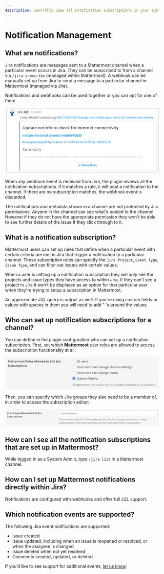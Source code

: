 ```yaml
---
description: Centrally view all notification subscriptions in your system
---
```


# Notification Management

## What are notifications?

Jira notifications are messages sent to a Mattermost channel when a particular event occurs in Jira. They can be subscribed to from a channel via `/jira subscribe` \(managed within Mattermost\). A webhook can be manually set up from Jira to send a message to a particular channel in Mattermost \(managed via Jira\).

Notifications and webhooks can be used together or you can opt for one of them.

![This is a channel notification of a new bug that was created in Jira](../.gitbook/assets/image%20%281%29.png)

When any webhook event is received from Jira, the plugin reviews all the notification subscriptions. If it matches a rule, it will post a notification to the channel. If there are no subscription matches, the webhook event is discarded.

The notifications and metadata shown in a channel are not protected by Jira permissions. Anyone in the channel can see what's posted to the channel. However if they do not have the appropriate permission they won't be able to see further details of the issue if they click through to it.

## What is a notification subscription?

Mattermost users can set up rules that define when a particular event with certain criteria are met in Jira that trigger a notification to a particular channel.  These subscription rules can specify the `Jira Project`, `Event Type`, `Issue Type`, and can filter out issues with certain values. 

When a user is setting up a notification subscription they will only see the projects and issue types they have access to within Jira. If they can't see a project in Jira it won't be displayed as an option for that particular user when they're trying to setup a subscription in Mattermost.

An approximate JQL query is output as well. If you're using custom fields or values with spaces in them you will need to add " 's around the values. 

## Who can set up notification subscriptions for a channel?

You can define in the plugin configuration who can set up a notification subscription. First, set which **Mattermost** user roles are allowed to access the subscription functionality at all:

![](../.gitbook/assets/image%20%282%29.png)

Then, you can specify which Jira groups they also need to be a member of, in order to access the subscription editor:

![](../.gitbook/assets/image%20%283%29.png)

## How can I see all the notification subscriptions that are set up in Mattermost?

While logged in as a System Admin, type `/jira list` in a Mattermost channel.

## How can I set up Mattermost notifications directly within Jira?

Notifications are configured with webhooks and offer full JQL support.

## Which notification events are supported?

The following Jira event notifications are supported:

* Issue created
* Issue updated, including when an issue is reopened or resolved, or when the assignee is changed
* Issue deleted when not yet resolved
* Comments created, updated, or deleted

If you’d like to see support for additional events, [let us know](https://mattermost.uservoice.com/forums/306457-general).
